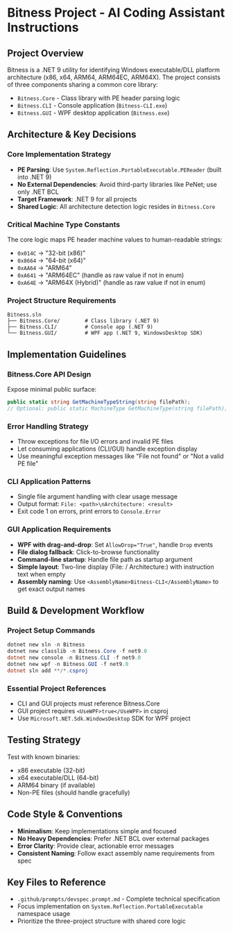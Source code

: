 # Bitness Project - AI Coding Assistant Instructions

## Project Overview
Bitness is a .NET 9 utility for identifying Windows executable/DLL platform architecture (x86, x64, ARM64, ARM64EC, ARM64X). The project consists of three components sharing a common core library:

- `Bitness.Core` - Class library with PE header parsing logic
- `Bitness.CLI` - Console application (`Bitness-CLI.exe`)  
- `Bitness.GUI` - WPF desktop application (`Bitness.exe`)

## Architecture & Key Decisions

### Core Implementation Strategy
- **PE Parsing**: Use `System.Reflection.PortableExecutable.PEReader` (built into .NET 9)
- **No External Dependencies**: Avoid third-party libraries like PeNet; use only .NET BCL
- **Target Framework**: .NET 9 for all projects
- **Shared Logic**: All architecture detection logic resides in `Bitness.Core`

### Critical Machine Type Constants
The core logic maps PE header machine values to human-readable strings:
- `0x014C` → "32-bit (x86)"
- `0x8664` → "64-bit (x64)" 
- `0xAA64` → "ARM64"
- `0xA641` → "ARM64EC" (handle as raw value if not in enum)
- `0xA64E` → "ARM64X (Hybrid)" (handle as raw value if not in enum)

### Project Structure Requirements
```
Bitness.sln
├── Bitness.Core/        # Class library (.NET 9)
├── Bitness.CLI/         # Console app (.NET 9)  
└── Bitness.GUI/         # WPF app (.NET 9, WindowsDesktop SDK)
```

## Implementation Guidelines

### Bitness.Core API Design
Expose minimal public surface:
```csharp
public static string GetMachineTypeString(string filePath);
// Optional: public static MachineType GetMachineType(string filePath);
```

### Error Handling Strategy
- Throw exceptions for file I/O errors and invalid PE files
- Let consuming applications (CLI/GUI) handle exception display
- Use meaningful exception messages like "File not found" or "Not a valid PE file"

### CLI Application Patterns
- Single file argument handling with clear usage message
- Output format: `File: <path>\nArchitecture: <result>`
- Exit code 1 on errors, print errors to `Console.Error`

### GUI Application Requirements  
- **WPF with drag-and-drop**: Set `AllowDrop="True"`, handle `Drop` events
- **File dialog fallback**: Click-to-browse functionality
- **Command-line startup**: Handle file path as startup argument
- **Simple layout**: Two-line display (File: / Architecture:) with instruction text when empty
- **Assembly naming**: Use `<AssemblyName>Bitness-CLI</AssemblyName>` to get exact output names

## Build & Development Workflow

### Project Setup Commands
```powershell
dotnet new sln -n Bitness
dotnet new classlib -n Bitness.Core -f net9.0
dotnet new console -n Bitness.CLI -f net9.0  
dotnet new wpf -n Bitness.GUI -f net9.0
dotnet sln add **/*.csproj
```

### Essential Project References
- CLI and GUI projects must reference Bitness.Core
- GUI project requires `<UseWPF>true</UseWPF>` in csproj
- Use `Microsoft.NET.Sdk.WindowsDesktop` SDK for WPF project

## Testing Strategy
Test with known binaries:
- x86 executable (32-bit)
- x64 executable/DLL (64-bit)  
- ARM64 binary (if available)
- Non-PE files (should handle gracefully)

## Code Style & Conventions
- **Minimalism**: Keep implementations simple and focused
- **No Heavy Dependencies**: Prefer .NET BCL over external packages
- **Error Clarity**: Provide clear, actionable error messages
- **Consistent Naming**: Follow exact assembly name requirements from spec

## Key Files to Reference
- `.github/prompts/devspec.prompt.md` - Complete technical specification
- Focus implementation on `System.Reflection.PortableExecutable` namespace usage
- Prioritize the three-project structure with shared core logic
